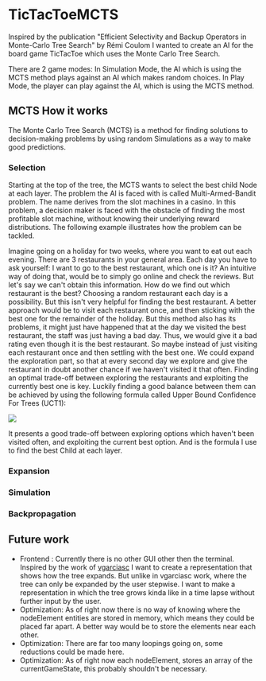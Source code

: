 # TicTacToeMCTS
Inspired by the publication "Efficient Selectivity and Backup Operators in Monte-Carlo Tree Search" by Rémi Coulom I wanted to create an AI for the board game TicTacToe which uses the Monte Carlo Tree Search.

There are 2 game modes: 
In Simulation Mode, the AI which is using the MCTS method plays against an AI which makes random choices. In Play Mode, the player can play against the AI, which is using the MCTS method.

## MCTS How it works
The Monte Carlo Tree Search (MCTS) is a method for finding solutions to decision-making problems by using random Simulations as a way to make good predictions.

### Selection
Starting at the top of the tree, the MCTS wants to select the best child Node at each layer. The problem the AI is faced with is called Multi-Armed-Bandit problem. The name derives from the slot machines in a casino. In this problem, a decision maker is faced with the obstacle of finding the most profitable slot machine, without knowing their underlying reward distributions. The following example illustrates how the problem can be tackled.

Imagine going on a holiday for two weeks, where you want to eat out each evening. There are 3 restaurants in your general area. Each day you have to ask yourself: I want to go to the best restaurant, which one is it? An intuitive way of doing that, would be to simply go online and check the reviews. But let's say we can't obtain this information. How do we find out which restaurant is the best? Choosing a random restaurant each day is a possibility. But this isn't very helpful for finding the best restaurant. A better approach would be to visit each restaurant once, and then sticking with the best one for the remainder of the holiday. But this method also has its problems, it might just have happened that at the day we visited the best restaurant, the staff was just having a bad day. Thus, we would give it a bad rating even though it is the best restaurant. So maybe instead of just visiting each restaurant once and then settling with the best one. We could expand the exploration part, so that at every second day we explore and give the restaurant in doubt another chance if we haven't visited it that often. Finding an optimal trade-off between exploring the restaurants and exploiting the currently best one is key. Luckily finding  a good balance between them can be achieved by using the following formula called Upper Bound Confidence For Trees (UCT1): 

<img src="https://render.githubusercontent.com/render/math?math=\text{UCB1}=\overline{X}_{j} + \sqrt{\frac{2\ln(n)}{n_{j}}}">

It presents a good trade-off between exploring options which haven't been visited often, and exploiting the current best option. And is the formula I use to find the best Child at each layer.

### Expansion

### Simulation

### Backpropagation

## Future work
- Frontend :    Currently there is no other GUI other then the terminal. Inspired by the work of [vgarciasc](https://github.com/vgarciasc/mcts-viz) I want to                   create a representation that shows how the tree expands. But unlike in vgarciasc work, where the tree can only be expanded by the user stepwise.                 I want to make a representation in which the tree grows kinda like in a time lapse without further input by the user. 
- Optimization: As of right now there is no way of knowing where the nodeElement entities are stored in memory, which means they could be placed far apart. A                   better way would be to store the elements near each other.
- Optimization: There are far too many loopings going on, some reductions could be made here. 
- Optimization: As of right now each nodeElement, stores an array of the currentGameState, this probably shouldn't be necessary.

